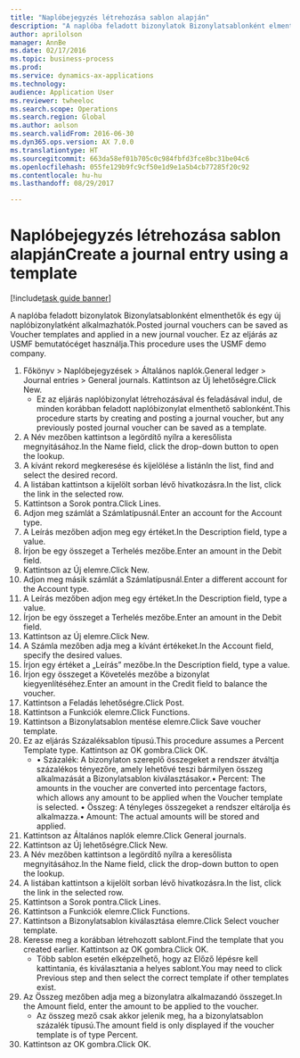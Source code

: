 ```yaml
--- 
title: "Naplóbejegyzés létrehozása sablon alapján"
description: "A naplóba feladott bizonylatok Bizonylatsablonként elmenthetők és egy új naplóbizonylatként alkalmazhatók."
author: aprilolson
manager: AnnBe
ms.date: 02/17/2016
ms.topic: business-process
ms.prod: 
ms.service: dynamics-ax-applications
ms.technology: 
audience: Application User
ms.reviewer: twheeloc
ms.search.scope: Operations
ms.search.region: Global
ms.author: aolson
ms.search.validFrom: 2016-06-30
ms.dyn365.ops.version: AX 7.0.0
ms.translationtype: HT
ms.sourcegitcommit: 663da58ef01b705c0c984fbfd3fce8bc31be04c6
ms.openlocfilehash: 055fe129b9fc9cf50e1d9e1a5b4cb77285f20c92
ms.contentlocale: hu-hu
ms.lasthandoff: 08/29/2017

---
```

# <a name="create-a-journal-entry-using-a-template"></a><span data-ttu-id="23a4b-103">Naplóbejegyzés létrehozása sablon alapján</span><span class="sxs-lookup"><span data-stu-id="23a4b-103">Create a journal entry using a template</span></span>

[!include[task guide banner](../../includes/task-guide-banner.md)]

<span data-ttu-id="23a4b-104">A naplóba feladott bizonylatok Bizonylatsablonként elmenthetők és egy új naplóbizonylatként alkalmazhatók.</span><span class="sxs-lookup"><span data-stu-id="23a4b-104">Posted journal vouchers can be saved as Voucher templates and applied in a new journal voucher.</span></span> <span data-ttu-id="23a4b-105">Ez az eljárás az USMF bemutatócéget használja.</span><span class="sxs-lookup"><span data-stu-id="23a4b-105">This procedure uses the USMF demo company.</span></span>

1. <span data-ttu-id="23a4b-106">Főkönyv > Naplóbejegyzések > Általános naplók.</span><span class="sxs-lookup"><span data-stu-id="23a4b-106">General ledger > Journal entries > General journals.</span></span> <span data-ttu-id="23a4b-107">Kattintson az Új lehetőségre.</span><span class="sxs-lookup"><span data-stu-id="23a4b-107">Click New.</span></span>
    * <span data-ttu-id="23a4b-108">Ez az eljárás naplóbizonylat létrehozásával és feladásával indul, de minden korábban feladott naplóbizonylat elmenthető sablonként.</span><span class="sxs-lookup"><span data-stu-id="23a4b-108">This procedure starts by creating and posting a journal voucher, but any previously posted journal voucher can be saved as a template.</span></span>  
2. <span data-ttu-id="23a4b-109">A Név mezőben kattintson a legördítő nyílra a keresőlista megnyitásához.</span><span class="sxs-lookup"><span data-stu-id="23a4b-109">In the Name field, click the drop-down button to open the lookup.</span></span>
3. <span data-ttu-id="23a4b-110">A kívánt rekord megkeresése és kijelölése a listán</span><span class="sxs-lookup"><span data-stu-id="23a4b-110">In the list, find and select the desired record.</span></span>
4. <span data-ttu-id="23a4b-111">A listában kattintson a kijelölt sorban lévő hivatkozásra.</span><span class="sxs-lookup"><span data-stu-id="23a4b-111">In the list, click the link in the selected row.</span></span>
5. <span data-ttu-id="23a4b-112">Kattintson a Sorok pontra.</span><span class="sxs-lookup"><span data-stu-id="23a4b-112">Click Lines.</span></span>
6. <span data-ttu-id="23a4b-113">Adjon meg számlát a Számlatípusnál.</span><span class="sxs-lookup"><span data-stu-id="23a4b-113">Enter an account for the Account type.</span></span>
7. <span data-ttu-id="23a4b-114">A Leírás mezőben adjon meg egy értéket.</span><span class="sxs-lookup"><span data-stu-id="23a4b-114">In the Description field, type a value.</span></span>
8. <span data-ttu-id="23a4b-115">Írjon be egy összeget a Terhelés mezőbe.</span><span class="sxs-lookup"><span data-stu-id="23a4b-115">Enter an amount in the Debit field.</span></span>
9. <span data-ttu-id="23a4b-116">Kattintson az Új elemre.</span><span class="sxs-lookup"><span data-stu-id="23a4b-116">Click New.</span></span>
10. <span data-ttu-id="23a4b-117">Adjon meg másik számlát a Számlatípusnál.</span><span class="sxs-lookup"><span data-stu-id="23a4b-117">Enter a different account for the Account type.</span></span>
11. <span data-ttu-id="23a4b-118">A Leírás mezőben adjon meg egy értéket.</span><span class="sxs-lookup"><span data-stu-id="23a4b-118">In the Description field, type a value.</span></span>
12. <span data-ttu-id="23a4b-119">Írjon be egy összeget a Terhelés mezőbe.</span><span class="sxs-lookup"><span data-stu-id="23a4b-119">Enter an amount in the Debit field.</span></span>
13. <span data-ttu-id="23a4b-120">Kattintson az Új elemre.</span><span class="sxs-lookup"><span data-stu-id="23a4b-120">Click New.</span></span>
14. <span data-ttu-id="23a4b-121">A Számla mezőben adja meg a kívánt értékeket.</span><span class="sxs-lookup"><span data-stu-id="23a4b-121">In the Account field, specify the desired values.</span></span>
15. <span data-ttu-id="23a4b-122">Írjon egy értéket a „Leírás” mezőbe.</span><span class="sxs-lookup"><span data-stu-id="23a4b-122">In the Description field, type a value.</span></span>
16. <span data-ttu-id="23a4b-123">Írjon egy összeget a Követelés mezőbe a bizonylat kiegyenlítéséhez.</span><span class="sxs-lookup"><span data-stu-id="23a4b-123">Enter an amount in the Credit field to balance the voucher.</span></span>
17. <span data-ttu-id="23a4b-124">Kattintson a Feladás lehetőségre.</span><span class="sxs-lookup"><span data-stu-id="23a4b-124">Click Post.</span></span>
18. <span data-ttu-id="23a4b-125">Kattintson a Funkciók elemre.</span><span class="sxs-lookup"><span data-stu-id="23a4b-125">Click Functions.</span></span>
19. <span data-ttu-id="23a4b-126">Kattintson a Bizonylatsablon mentése elemre.</span><span class="sxs-lookup"><span data-stu-id="23a4b-126">Click Save voucher template.</span></span>
20. <span data-ttu-id="23a4b-127">Ez az eljárás Százaléksablon típusú.</span><span class="sxs-lookup"><span data-stu-id="23a4b-127">This procedure assumes a Percent Template type.</span></span> <span data-ttu-id="23a4b-128">Kattintson az OK gombra.</span><span class="sxs-lookup"><span data-stu-id="23a4b-128">Click OK.</span></span>
    * <span data-ttu-id="23a4b-129">• Százalék: A bizonylaton szereplő összegeket a rendszer átváltja százalékos tényezőre, amely lehetővé teszi bármilyen összeg alkalmazását a Bizonylatsablon kiválasztásakor.</span><span class="sxs-lookup"><span data-stu-id="23a4b-129">• Percent: The amounts in the voucher are converted into percentage factors, which allows any amount to be applied when the Voucher template is selected.</span></span>  <span data-ttu-id="23a4b-130">• Összeg: A tényleges összegeket a rendszer eltárolja és alkalmazza.</span><span class="sxs-lookup"><span data-stu-id="23a4b-130">• Amount: The actual amounts will be stored and applied.</span></span>  
21. <span data-ttu-id="23a4b-131">Kattintson az Általános naplók elemre.</span><span class="sxs-lookup"><span data-stu-id="23a4b-131">Click General journals.</span></span>
22. <span data-ttu-id="23a4b-132">Kattintson az Új lehetőségre.</span><span class="sxs-lookup"><span data-stu-id="23a4b-132">Click New.</span></span>
23. <span data-ttu-id="23a4b-133">A Név mezőben kattintson a legördítő nyílra a keresőlista megnyitásához.</span><span class="sxs-lookup"><span data-stu-id="23a4b-133">In the Name field, click the drop-down button to open the lookup.</span></span>
24. <span data-ttu-id="23a4b-134">A listában kattintson a kijelölt sorban lévő hivatkozásra.</span><span class="sxs-lookup"><span data-stu-id="23a4b-134">In the list, click the link in the selected row.</span></span>
25. <span data-ttu-id="23a4b-135">Kattintson a Sorok pontra.</span><span class="sxs-lookup"><span data-stu-id="23a4b-135">Click Lines.</span></span>
26. <span data-ttu-id="23a4b-136">Kattintson a Funkciók elemre.</span><span class="sxs-lookup"><span data-stu-id="23a4b-136">Click Functions.</span></span>
27. <span data-ttu-id="23a4b-137">Kattintson a Bizonylatsablon kiválasztása elemre.</span><span class="sxs-lookup"><span data-stu-id="23a4b-137">Click Select voucher template.</span></span>
28. <span data-ttu-id="23a4b-138">Keresse meg a korábban létrehozott sablont.</span><span class="sxs-lookup"><span data-stu-id="23a4b-138">Find the template that you created earlier.</span></span> <span data-ttu-id="23a4b-139">Kattintson az OK gombra.</span><span class="sxs-lookup"><span data-stu-id="23a4b-139">Click OK.</span></span>
    * <span data-ttu-id="23a4b-140">Több sablon esetén elképzelhető, hogy az Előző lépésre kell kattintania, és kiválasztania a helyes sablont.</span><span class="sxs-lookup"><span data-stu-id="23a4b-140">You may need to click Previous step and then select the correct template if other templates exist.</span></span>  
29. <span data-ttu-id="23a4b-141">Az Összeg mezőben adja meg a bizonylatra alkalmazandó összeget.</span><span class="sxs-lookup"><span data-stu-id="23a4b-141">In the Amount field, enter the amount to be applied to the voucher.</span></span>
    * <span data-ttu-id="23a4b-142">Az összeg mező csak akkor jelenik meg, ha a bizonylatsablon százalék típusú.</span><span class="sxs-lookup"><span data-stu-id="23a4b-142">The amount field is only displayed if the voucher template is of type Percent.</span></span>  
30. <span data-ttu-id="23a4b-143">Kattintson az OK gombra.</span><span class="sxs-lookup"><span data-stu-id="23a4b-143">Click OK.</span></span>


